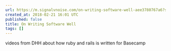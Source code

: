 ```yaml
---
url: https://m.signalvnoise.com/on-writing-software-well-aee3780767a6?source=rss----668e14b18fb1---4
created_at: 2018-02-21 16:01 UTC
published: false
title: On Writing Software Well
tags: []
---
```


videos from DHH about how ruby and rails is written for Basecamp
